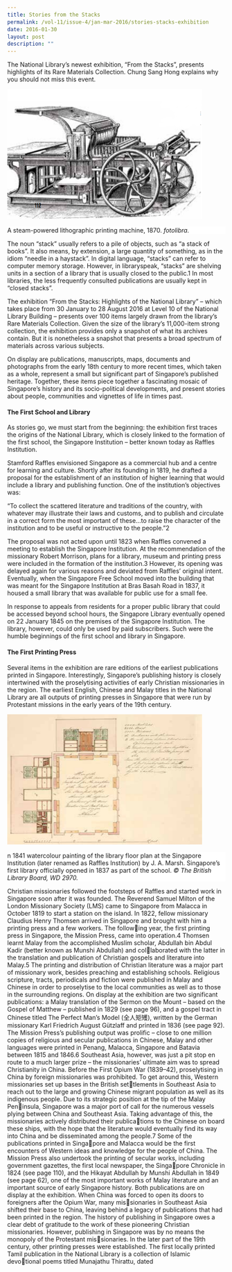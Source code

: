 ```yaml
---
title: Stories from the Stacks
permalink: /vol-11/issue-4/jan-mar-2016/stories-stacks-exhibition
date: 2016-01-30
layout: post
description: ""
---
```

The National Library’s newest exhibition, “From the Stacks”, presents highlights of its Rare Materials Collection. Chung Sang Hong explains why you should not miss this event.

<img style="width: 450px; height: 300px;"
src="/images/vol-11-issue-4/Stories%20stack%20exhibition/a1.png">
<div style="background-color: white;">A steam-powered lithographic printing machine, 1870. <i>fotolibra.</i></div>

The noun “stack” usually refers to a pile of objects, such as “a stack of books”. It also means, by extension, a large quantity of something, as in the idiom “needle in a haystack”. In digital language, “stacks” can refer to computer memory storage. However, in libraryspeak, “stacks” are shelving units in a section of a library that is usually closed to the public.1 In most libraries, the less frequently consulted publications are usually kept in “closed stacks”.

The exhibition “From the Stacks: Highlights of the National Library” – which takes place from 30 January to 28 August 2016 at Level 10 of the National Library Building – presents over 100 items largely drawn from the library’s Rare Materials Collection. Given the size of the library’s 11,000-item strong collection, the exhibition provides only a snapshot of what its archives contain. But it is nonetheless a snapshot that presents a broad spectrum of materials across various subjects. 

On display are publications, manuscripts, maps, documents and photographs from the early 18th century to more recent times, which taken as a whole, represent a small but significant part of Singapore’s published heritage. Together, these items piece together a fascinating mosaic of Singapore’s history and its socio-political developments, and present stories about people, communities and vignettes of life in times past.

#### **The First School and Library**

As stories go, we must start from the beginning: the exhibition first traces the origins of the National Library, which is closely linked to the formation of the first school, the Singapore Institution – better known today as Raffles Institution.

Stamford Raffles envisioned Singapore as a commercial hub and a centre for learning and culture. Shortly after its founding in 1819, he drafted a proposal for the establishment of an institution of higher learning that would include a library and publishing function. One of the institution’s objectives was:

“To collect the scattered literature and traditions of the country, with whatever may illustrate their laws and customs, and to publish and circulate in a correct form the most important of these…to raise the character of the institution and to be useful 
or instructive to the people.”2

The proposal was not acted upon until 1823 
when Raffles convened a meeting to establish the 
Singapore Institution. At the recommendation of the missionary Robert Morrison, plans for a library, museum and printing press were included in the formation of the institution.3 However, its opening was delayed again for various reasons and deviated from Raffles’ original intent. Eventually, when the Singapore Free School moved into the building that was meant for the Singapore Institution at Bras Basah Road in 1837, it housed a small library that was available for public use for a small fee.

In response to appeals from residents for a proper public library that could be accessed beyond school hours, the Singapore Library eventually opened on 22 January 1845 on the premises of the Singapore Institution. The library, however, could only be used by paid subscribers. Such were the humble beginnings of the first school and library in Singapore.

#### **The First Printing Press**

Several items in the exhibition are rare editions of the earliest publications printed in Singapore. Interestingly, Singapore’s publishing history is closely intertwined with the proselytising activities of early Christian missionaries in the region. The earliest English, Chinese and Malay titles in the National Library are all outputs of printing presses in Singapore that were run by Protestant missions in the early years of the 19th century.

<img style="width: 450px; height: 300px;"
src="/images/vol-11-issue-4/Stories%20stack%20exhibition/a2.png">
<div style="background-color: white;">n 1841 watercolour painting of the library floor plan at the Singapore Institution (later renamed as Raffles Institution) by J. A. Marsh. Singapore’s first library officially opened in 1837 as part of the school. <i>© The British Library Board, WD 2970.</i></div>

Christian missionaries followed the footsteps of Raffles and started work in Singapore soon after it was founded. The Reverend Samuel Milton of the London Missionary Society (LMS) came to Singapore from Malacca in October 
1819 to start a station on the island. In 1822, 
fellow missionary Claudius Henry Thomsen 
arrived in Singapore and brought with him a 
printing press and a few workers. The following year, the first printing press in Singapore, 
the Mission Press, came into operation.4
Thomsen learnt Malay from the accomplished 
Muslim scholar, Abdullah bin Abdul Kadir 
(better known as Munshi Abdullah) and collaborated with the latter in the translation and 
publication of Christian gospels and literature 
into Malay.5
The printing and distribution of Christian 
literature was a major part of missionary work, 
besides preaching and establishing schools. 
Religious scripture, tracts, periodicals and 
fiction were published in Malay and Chinese in 
order to proselytise to the local communities 
as well as to those in the surrounding regions. 
On display at the exhibition are two significant 
publications: a Malay translation of the Sermon 
on the Mount – based on the Gospel of Matthew 
– published in 1829 (see page 96), and a gospel 
tract in Chinese titled The Perfect Man’s Model 
(全人矩矱), written by the German missionary 
Karl Friedrich August Gützlaff and printed in 
1836 (see page 92).
The Mission Press’s publishing output was 
prolific – close to one million copies of religious 
and secular publications in Chinese, Malay 
and other languages were printed in Penang, 
Malacca, Singapore and Batavia between 1815 
and 1846.6 Southeast Asia, however, was just 
a pit stop en route to a much larger prize – 
the missionaries’ ultimate aim was to spread 
Christianity in China.
Before the First Opium War (1839–42), 
proselytising in China by foreign missionaries 
was prohibited. To get around this, Western 
missionaries set up bases in the British settlements in Southeast Asia to reach out to the 
large and growing Chinese migrant population 
as well as its indigenous people. Due to its 
strategic position at the tip of the Malay Peninsula, Singapore was a major port of call for 
the numerous vessels plying between China and 
Southeast Asia. Taking advantage of this, the 
missionaries actively distributed their publications to the Chinese on board these ships, with 
the hope that the literature would eventually 
find its way into China and be disseminated 
among the people.7
Some of the publications printed in Singapore and Malacca would be the first encounters 
of Western ideas and knowledge for the people 
of China. The Mission Press also undertook the 
printing of secular works, including government 
gazettes, the first local newspaper, the Singapore Chronicle in 1824 (see page 110), and the 
Hikayat Abdullah by Munshi Abdullah in 1849 
(see page 62), one of the most important works 
of Malay literature and an important source of 
early Singapore history. Both publications are 
on display at the exhibition.
When China was forced to open its doors 
to foreigners after the Opium War, many missionaries in Southeast Asia shifted their base 
to China, leaving behind a legacy of publications 
that had been printed in the region. The history 
of publishing in Singapore owes a clear debt 
of gratitude to the work of these pioneering 
Christian missionaries.
However, publishing in Singapore was by 
no means the monopoly of the Protestant missionaries. In the later part of the 19th century, 
other printing presses were established. The 
first locally printed Tamil publication in the 
National Library is a collection of Islamic devotional poems titled Munajathu Thirattu, dated 
